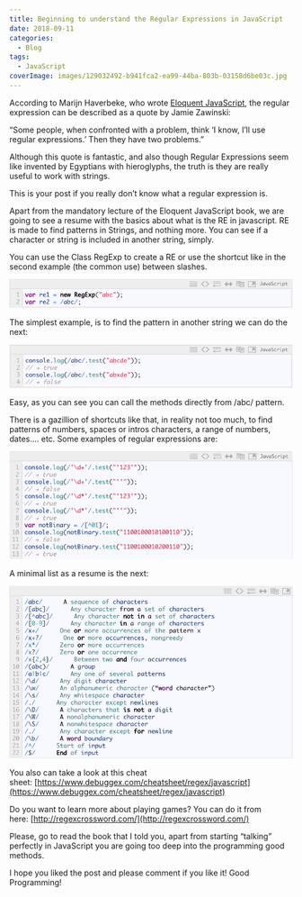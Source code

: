 ```yaml
---
title: Beginning to understand the Regular Expressions in JavaScript
date: 2018-09-11
categories:
  - Blog
tags:
  - JavaScript
coverImage: images/129032492-b941fca2-ea99-44ba-803b-03158d6be03c.jpg
---
```


According to Marijn Haverbeke, who wrote [Eloquent JavaScript](http://eloquentjavascript.net/), the regular expression can be described as a quote by Jamie Zawinski:

“Some people, when confronted with a problem, think ‘I know, I’ll use regular expressions.’ Then they have two problems.”

Although this quote is fantastic, and also though Regular Expressions seem like invented by Egyptians with hieroglyphs, the truth is they are really useful to work with strings.

This is your post if you really don’t know what a regular expression is.

Apart from the mandatory lecture of the Eloquent JavaScript book, we are going to see a resume with the basics about what is the RE in javascript. RE is made to find patterns in Strings, and nothing more. You can see if a character or string is included in another string, simply.

You can use the Class RegExp to create a RE or use the shortcut like in the second example (the common use) between slashes.

![](./images/1*P76OCm3D6-bp2YyYkuHXEQ.png)

The simplest example, is to find the pattern in another string we can do the next:

![](./images/1*Wk5X7Fdi-b3bnRy9B5NU4Q.png)

Easy, as you can see you can call the methods directly from /abc/ pattern.

There is a gazillion of shortcuts like that, in reality not too much, to find patterns of numbers, spaces or intros characters, a range of numbers, dates…. etc. Some examples of regular expressions are:

![](./images/1*d7hBgGzqhyGdwLUbfHByFA.png)

A minimal list as a resume is the next:

![](./images/1*3ONdjAK9fgJm-gR-MT8JRg.png)

You also can take a look at this cheat sheet: [https://www.debuggex.com/cheatsheet/regex/javascript](https://www.debuggex.com/cheatsheet/regex/javascript)

Do you want to learn more about playing games? You can do it from here: [http://regexcrossword.com/](http://regexcrossword.com/)

Please, go to read the book that I told you, apart from starting “talking” perfectly in JavaScript you are going too deep into the programming good methods.

I hope you liked the post and please comment if you like it! Good Programming!
